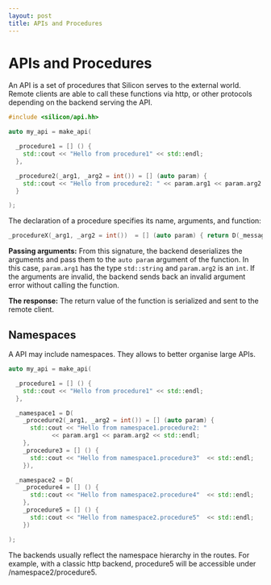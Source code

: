 ```yaml
---
layout: post
title: APIs and Procedures
---
```



APIs and Procedures
=============================

An API is a set of procedures that Silicon serves to the external
world. Remote clients are able to call these functions via http, or
other protocols depending on the backend serving the API.

```c++
#include <silicon/api.hh>

auto my_api = make_api(

  _procedure1 = [] () {
    std::cout << "Hello from procedure1" << std::endl;
  },

  _procedure2(_arg1, _arg2 = int()) = [] (auto param) {
    std::cout << "Hello from procedure2: " << param.arg1 << param.arg2 << std::endl;
  }

);

```

The declaration of a procedure specifies its name, arguments, and function:

```c++
_procedureX(_arg1, _arg2 = int())  = [] (auto param) { return D(_message = "Hello") }
```


__Passing arguments:__ From this signature, the backend deserializes
the arguments and pass them to the ```auto param``` argument of the
function. In this case, ```param.arg1``` has the type
```std::string``` and ```param.arg2``` is an ```int```. If the
arguments are invalid, the backend sends back an invalid argument
error without calling the function.

__The response:__ The return value of the function is serialized and
sent to the remote client.

## Namespaces

A API may include namespaces. They allows to better organise large
APIs.

```c++
auto my_api = make_api(

  _procedure1 = [] () {
    std::cout << "Hello from procedure1" << std::endl;
  },

  _namespace1 = D(
    _procedure2(_arg1, _arg2 = int()) = [] (auto param) {
      std::cout << "Hello from namespace1.procedure2: "
      		<< param.arg1 << param.arg2 << std::endl;
    },
    _procedure3 = [] () {
      std::cout << "Hello from namespace1.procedure3"  << std::endl;
    }),

  _namespace2 = D(
    _procedure4 = [] () {
      std::cout << "Hello from namespace2.procedure4"  << std::endl;
    },
    _procedure5 = [] () {
      std::cout << "Hello from namespace2.procedure5"  << std::endl;
    })

);

```

The backends usually reflect the namespace hierarchy in the
routes. For example, with a classic http backend, procedure5 will be
accessible under /namespace2/procedure5.
